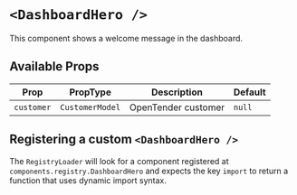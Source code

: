 # `<DashboardHero />`

This component shows a welcome message in the dashboard.

## Available Props

| Prop       | PropType        | Description         | Default |
| ---------- | --------------- | ------------------- | ------- |
| `customer` | `CustomerModel` | OpenTender customer | `null`  |

## Registering a custom `<DashboardHero />`

The `RegistryLoader` will look for a component registered at `components.registry.DashboardHero` and expects the key `import` to return a function that uses dynamic import syntax.
